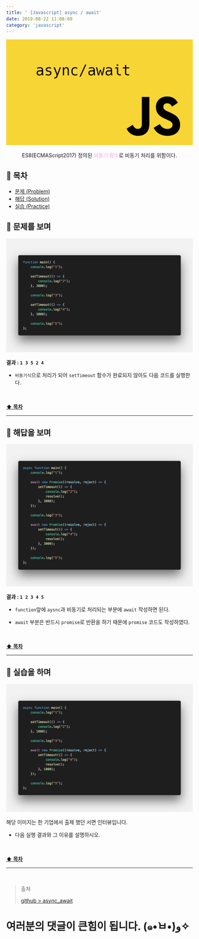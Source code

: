 ```yaml
---
title: ' [Javascript] async / await'
date: 2019-08-22 11:08:60
category: 'javascript'
---
```


![](../../../assets/javascript/async-await/javascript.async.await.logo.png)

<center>ES8(ECMAScript2017) 정의된 <strong style="color:#fbc2eb">비동기 함수</strong>로 비동기 처리를 위함이다.</center>

## **💎 목차**
  * [문제 (Problem)](#-문제를-보며)
  * [해답 (Solution)](#-해답을-보며)
  * [실습 (Practice)](#-실습을-하며)

## **📕 문제를 보며**

![](../../../assets/javascript/async-await/javascript.async.await.1.png)

__결과 : `1 3 5 2 4`__

- `비동기식`으로 처리가 되어 `setTimeout` 함수가 완료되지 않아도 다음 코드를 실행한다.

<br />

**[⬆ 목차](#-목차)**

---

## **📘 해답을 보며**

![](../../../assets/javascript/async-await/javascript.async.await.2.png)

__결과 : `1 2 3 4 5`__

- `function`앞에 `aysnc`과 비동기로 처리되는 부분에 `await` 작성하면 된다.

- `await` 부분은 반드시 `promise`로 반환을 하기 때문에 `promise` 코드도 작성하였다.

<br />

**[⬆ 목차](#-목차)**

---

## **📗 실습을 하며**

![](../../../assets/javascript/async-await/javascript.async.await.3.png)

해당 이미지는 한 기업에서 출제 했던 서면 인터뷰입니다.

- 다음 실행 결과와 그 이유를 설명하시오.

<br />

**[⬆ 목차](#-목차)**

---

<br />

> 출처
>
> <a href="https://github.com/bynodejs/study/blob/master/javascript/async_await.js" target="_blank">github > async_await</a>

# 여러분의 댓글이 큰힘이 됩니다. (๑•̀ㅂ•́)و✧
